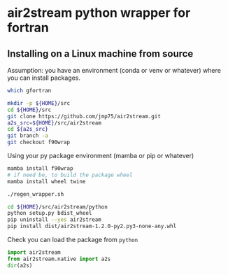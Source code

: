 # air2stream python wrapper for fortran

## Installing on a Linux machine from source

Assumption: you have an environment (conda or venv or whatever) where you can install packages.

```sh
which gfortran

mkdir -p ${HOME}/src
cd ${HOME}/src
git clone https://github.com/jmp75/air2stream.git
a2s_src=${HOME}/src/air2stream
cd ${a2s_src}
git branch -a
git checkout f90wrap
```

Using your py package environment (mamba or pip or whatever)

```sh
mamba install f90wrap
# if need be, to build the package wheel
mamba install wheel twine
```

```sh
./regen_wrapper.sh 
```

```sh
cd ${HOME}/src/air2stream/python 
python setup.py bdist_wheel
pip uninstall --yes air2stream
pip install dist/air2stream-1.2.0-py2.py3-none-any.whl
```

Check you can load the package from `python`

```python
import air2stream
from air2stream.native import a2s
dir(a2s)
```
